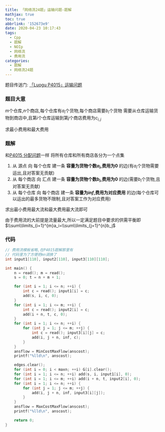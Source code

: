 ```yaml
---
title: 「网络流24题」运输问题-题解
mathjax: true
toc: true
abbrlink: '152673e9'
date: 2020-04-23 10:17:43
tags:
  - Cpp
  - 题解
  - NOIp
  - 网络流
  - 费用流
categories:
  - 题解
  - 网络流24题
---
```


题目传送门: [「Luogu P4015」运输问题](https://www.luogu.com.cn/problem/P4015)

<!--more-->

### 题目大意
$m$个仓库,$n$个商店,每个仓库有$a_i$个货物,每个商店需要$b_i$个货物
需要从仓库运输货物到商店中,且第$i$个仓库运输到第$j$个商店费用为$c_{i,j}$

求最小费用和最大费用

### 题解
和[P4015 分配问题](http://tony031218.github.io/p/11b1dcbd.html)一样
将所有仓库和所有商店各分为一个点集
1. 从 源点 向 每个仓库 建一条 __容量为货物个数$a_i$,费用为$0$__ 的边(有$a_i$个货物需要运出,且对答案无贡献)
2. 从 每个商店 向 汇点 建一条 __容量为货物个数$b_i$,费用为$0$__ 的边(需要$b_i$个货物,且对答案无贡献)
3. 从 每个仓库 向 每个商店 建一条 __容量为$inf$,费用为对应费用__ 的边(每个仓库可以运出的最多货物不限制,且对答案工作为对应费用)

求出最小费用最大流和最大费用最大流即可

由于费用流的大前提是流量最大,所以一定满足题目中要求的供需平衡即$\\sum\\limits_{i=1}^{m}a_i=\\sum\\limits_{j=1}^{n}b_j$

### 代码
```cpp
// 费用流模板省略,在P4015题解那里有
// 代码里为了方便把mn调换了
int input1[110], input2[110], input3[110][110];

int main() {
    n = read(); m = read();
    s = 0; t = n + m + 1;

    for (int i = 1; i <= n; ++i) {
        int c = read(); input1[i] = c;
        add(s, i, c, 0);
    }
    for (int i = 1; i <= m; ++i) {
        int c = read(); input2[i] = c;
        add(i + n, t, c, 0);
    }
    for (int i = 1; i <= n; ++i) {
        for (int j = 1; j <= m; ++j) {
            int c = read(); input3[i][j] = c;
            add(i, j + n, inf, c);
        }
    }
    ansflow = MinCostMaxFlow(anscost);
    printf("%lld\n", anscost);

    edges.clear();
    for (int i = 0; i < maxn; ++i) G[i].clear();
    for (int i = 1; i <= n; ++i) add(s, i, input1[i], 0);
    for (int i = 1; i <= m; ++i) add(i + n, t, input2[i], 0);
    for (int i = 1; i <= n; ++i) {
        for (int j = 1; j <= m; ++j) {
            add(i, j + n, inf, input3[i][j]);
        }
    }
    ansflow = MaxCostMaxFlow(anscost);
    printf("%lld\n", anscost);

    return 0;
}
```
